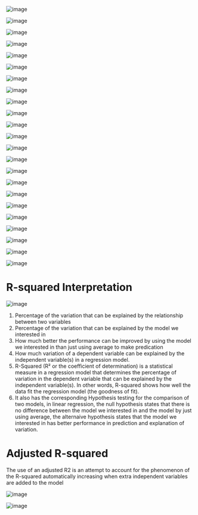 ![image](https://user-images.githubusercontent.com/60442877/188325360-be57d3c1-3e99-4f73-9266-e9aa9cfe04f9.png)

![image](https://user-images.githubusercontent.com/60442877/188326339-02dfcd4a-034b-498f-a784-3e86b8b1e343.png)

![image](https://user-images.githubusercontent.com/60442877/188326358-6c240416-51d5-49c3-8821-0530344baf16.png)

![image](https://user-images.githubusercontent.com/60442877/188326411-9cb098c2-44bd-41a0-9a7e-3ee94ea1983a.png)

![image](https://user-images.githubusercontent.com/60442877/188326448-73312b97-d278-43c7-bef2-8287e96d9b6e.png)

![image](https://user-images.githubusercontent.com/60442877/188326485-7ca1c815-6db2-4e76-9e86-2f1ea39f441b.png)

![image](https://user-images.githubusercontent.com/60442877/188326492-144d5ead-d211-405f-9d60-c1389ef91a72.png)

![image](https://user-images.githubusercontent.com/60442877/188326503-32052f56-2fe2-4472-81c6-ad02e9c5286a.png)

![image](https://user-images.githubusercontent.com/60442877/188326512-b1016989-ebfe-41f8-a84b-6ab4aed72654.png)

![image](https://user-images.githubusercontent.com/60442877/188326521-cea07796-eb66-4f7b-9fc6-679f893f0d6f.png)

![image](https://user-images.githubusercontent.com/60442877/188326530-8063a245-b3c6-4b2c-9079-0118bbb7334e.png)

![image](https://user-images.githubusercontent.com/60442877/188326580-7d956c0f-b77e-4e62-bd61-8430fb25016e.png)

![image](https://user-images.githubusercontent.com/60442877/188326633-3ee4397f-8bac-4c70-852c-daa1dfc90e86.png)

![image](https://user-images.githubusercontent.com/60442877/188326637-062cd4aa-8fa2-40df-b1d2-e12da989c7cd.png)

![image](https://user-images.githubusercontent.com/60442877/188326670-ab82b4a7-b82d-4f4f-8981-2a4f90a536a9.png)

![image](https://user-images.githubusercontent.com/60442877/188326680-c28c5dad-95dd-4d7e-848f-733149005d3e.png)

![image](https://user-images.githubusercontent.com/60442877/188326688-535d4c32-8752-4ee1-9ff1-1c27c85a9be9.png)

![image](https://user-images.githubusercontent.com/60442877/188326704-03823712-901f-4aa4-aa9b-8e20eaf7bdb3.png)

![image](https://user-images.githubusercontent.com/60442877/188326744-9a914a66-e51e-49a4-9c49-e401cf032365.png)

![image](https://user-images.githubusercontent.com/60442877/188326899-b1793be3-1fa8-43a3-98d7-b07002250ed4.png)

![image](https://user-images.githubusercontent.com/60442877/188326937-6940646a-cbd0-4372-8e43-b0eacdcf8e7a.png)

![image](https://user-images.githubusercontent.com/60442877/200467248-c885e597-40c4-4f12-baae-09f1cb8b77aa.png)

![image](https://user-images.githubusercontent.com/60442877/200467286-932d53c0-6483-4138-8a2f-82b9fde8587a.png)

# R-squared Interpretation

![image](https://user-images.githubusercontent.com/60442877/200468488-2fb7d58f-e01a-42de-a2bd-59d47ce21133.png)

1. Percentage of the variation that can be explained by the relationship between two variables
2. Percentage of the variation that can be explained by the model we interested in
3. How much better the performance can be improved by using the model we interested in than just using average to make predication
4. How much variation of a dependent variable can be explained by the independent variable(s) in a regression model.
5. R-Squared (R² or the coefficient of determination) is a statistical measure in a regression model that determines the percentage of variation in the dependent variable that can be explained by the independent variable(s). In other words, R-squared shows how well the data fit the regression model (the goodness of fit).
6. It also has the corresponding Hypothesis testing for the comparison of two models, in linear regression, the null hypothesis states that there is no difference between the model we interested in and the model by just using average, the alternaive hypothesis states that the model we interested in has better performance in prediction and explanation of variation.

# Adjusted R-squared

The use of an adjusted R2 is an attempt to account for the phenomenon of the R-squared automatically increasing when extra independent variables are added to the model

![image](https://user-images.githubusercontent.com/60442877/200466469-e0cb7aa2-cad5-4696-96ac-88e91deac06c.png)

![image](https://user-images.githubusercontent.com/60442877/188328794-df9f5ac6-7650-4757-a296-175ac16ffc31.png)


